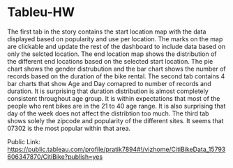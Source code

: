 # Tableu-HW
The first tab in the story contains the start location map with the data displayed based on popularity and use per location. The marks on the map are clickable and update the rest of the dashboard to include data based on only the selcted location. The end location map shows the distribution of the different end locations based on the selected start location. The pie chart shows the gender distrubution and the bar chart shows the number of records based on the duration of the bike rental. The second tab contains 4 bar charts that show Age and Day comapred to number of records and duration. It is surprising that duration distribution is almost completely consistent throughout age group. It is within expectations that most of the people who rent bikes are in the 21 to 40 age range. It is also surprising that day of the week does not affect the distribtion too much. The third tab shows solely the zipcode and popularity of the different sites. It seems that 07302 is the most popular within that area.


Public Link:
https://public.tableau.com/profile/pratik7894#!/vizhome/CitiBikeData_15793606347870/CitiBike?publish=yes